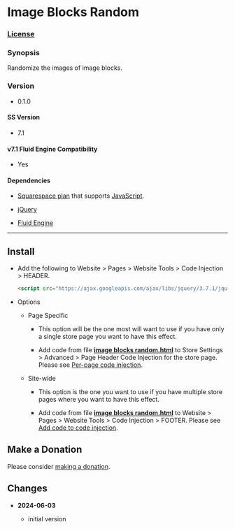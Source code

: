 # Image Blocks Random

### [License][1]
    
### Synopsis

Randomize the images of image blocks.

### Version

  * 0.1.0

#### SS Version

  * 7.1

#### v7.1 Fluid Engine Compatibility

  * Yes

#### Dependencies

  * [Squarespace plan][2] that supports [JavaScript][3].
  
  * [jQuery][4]
  
  * [Fluid Engine][5]

---

## Install

* Add the following to Website > Pages > Website Tools > Code Injection >
  HEADER.
  
  ```html
  <script src="https://ajax.googleapis.com/ajax/libs/jquery/3.7.1/jquery.min.js"></script>
  ```
  
* Options

  * Page Specific
  
    * This option will be the one most will want to use if you have only a
      single store page you want to have this effect.
      
    * Add code from file **[image blocks random.html][6]** to Store Settings >
      Advanced > Page Header Code Injection for the store page. Please see
      [Per-page code injection][7].
      
  * Site-wide
  
    * This option is the one you want to use if you have multiple store pages
      where you want to have this effect.
      
    * Add code from file **[image blocks random.html][6]** to Website > Pages >
      Website Tools > Code Injection > FOOTER. Please see [Add code to code
      injection][8].

## Make a Donation

Please consider [making a donation][9].

## Changes

<!-- * **2024-04-28**

  * removed dependency on jQuery
  * make compatible with cart page observe changes v0.2.0
  * bumped version to 0.2.0
  -->
* **2024-06-03**

  * initial version

[1]: https://github.com/tomsWebConsulting/twcsl/blob/main/LICENSE.txt#L1
[2]: https://www.squarespace.com/pricing
[3]: https://en.wikipedia.org/wiki/JavaScript
[4]: https://jquery.com/
[5]: https://support.squarespace.com/hc/en-us/articles/6421525446541-Editing-your-site-with-Fluid-Engine
[6]: image%20blocks%20random#L1
[7]: https://support.squarespace.com/hc/en-us/articles/205815908-Using-code-injection#toc-per-page-code-injection
[8]: https://support.squarespace.com/hc/en-us/articles/6421525446541#toc-classic-editor
[9]: https://github.com/tomsWebConsulting/twcsl#make-a-donation
